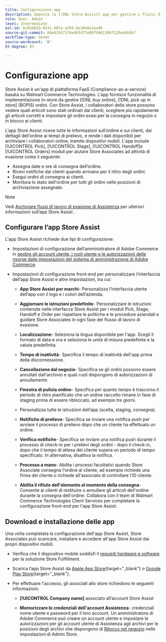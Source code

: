 ```yaml
---
title: Configurazione app
description: Imposta la [!DNL Store Assist] app per gestire i flussi di lavoro e i processi di acquisto online e di evasione dei negozi end-to-end, scegliere gli ordini nei negozi.
role: User, Admin
level: Intermediate
exl-id: bcb5b02b-0141-407a-ad55-6e10e8e1aa90
source-git-commit: 68e615671f4e465d7fe89794613dbf129ae66dbf
workflow-type: tm+mt
source-wordcount: '0'
ht-degree: 0%

---
```


# Configurazione app

Store Assist è un&#39;app di piattaforma FaaS (Compliance-as-a-service) basata su Walmart Commerce Technologies. L’app fornisce funzionalità di implementazione in-store da gestire [!DNL buy online], [!DNL pick up in store] (BOPIS) ordini.  Con Store Assist, i collaboratori dello store possono vedere quali articoli sono stati ordinati dai clienti, scegliere più rapidamente gli articoli corretti e impostare gli ordini evasi per la consegna in negozio o in blocco ai clienti.

L’app Store Assist riceve tutte le informazioni sull’ordine e sui clienti, dai dettagli dell’ordine ai tempi di prelievo, e rende i dati disponibili per archiviare i collaboratori online, tramite dispositivi mobili. L&#39;app include [!UICONTROL Pick], [!UICONTROL Stage], [!UICONTROL Handoff]e [!UICONTROL Orders] moduli per aiutare Store Associates ad attività di evasione come il seguente:

- Assegna date e ore di consegna dell’ordine.
- Ricevi notifiche dai clienti quando arrivano per il ritiro degli ordini.
- Esegui ordini di consegna ai clienti.
- Monitora lo stato dell&#39;ordine per tutti gli ordini nelle posizioni di archiviazione assegnate.

>[!NOTE]
>
>Vedi [Archiviare flussi di lavoro di evasione di Assistenza](store-assist-modules.md) per ulteriori informazioni sull’app Store Assist .

## Configurare l’app Store Assist

L&#39;app Store Assist richiede due tipi di configurazione:

- Impostazioni di configurazione dell’amministratore di Adobe Commerce in [gestire gli account utente, i ruoli utente e le autorizzazioni delle risorse dalle impostazioni del sistema di amministrazione di Adobe Commerce](user-setup.md).

- Impostazioni di configurazione front-end per personalizzare l’interfaccia dell’app Store Assist e altre impostazioni, tra cui:

   - **App Store Assist per marchi**- Personalizza l’interfaccia utente dell’app con il logo e i colori dell’azienda.

   - **Aggiornare le istruzioni predefinite**- Personalizzare le istruzioni contenute nelle interfacce Store Assist per i moduli Pick, Stage, Handoff e Order per rispettare le politiche e le procedure aziendali e guidare Store Associates in ogni fase del flusso di lavoro di evasione.

   - **Localizzazione**- Seleziona la lingua disponibile per l&#39;app. Scegli il formato di data e ora e seleziona le unità di misura predefinite e la valuta predefinita.

   - **Tempo di inattività**- Specifica il tempo di inattività dell&#39;app prima della disconnessione.

   - **Cancellazione dal negozio**- Specifica se gli ordini possono essere annullati dall&#39;archivio e quali ruoli dispongono di autorizzazioni di annullamento

   - **Finestra di pulizia ordine**- Specifica per quanto tempo è trascorso il periodo di ritiro pianificato che un ordine raccolto rimane in fase di staging prima di essere ribloccato, ad esempio tre giorni.

   - Personalizza tutte le istruzioni dell’app (scelta, staging, consegna).

   - **Notifiche di prelievo**- Specifica se inviare una notifica push per avviare il processo di prelievo dopo che un cliente ha effettuato un ordine.

   - **Verifica notifiche**- Specifica se inviare una notifica push durante il processo di check-in per i prelievi degli ordini - dopo il check-in, dopo che il tempo di attesa del cliente supera un periodo di tempo specificato. In alternativa, disattiva la notifica.

   - **Processo a mano**- Abilita i processi facoltativi quando Store Associate consegna l&#39;ordine al cliente, ad esempio richiede una firma del cliente o richiede all&#39;associato di controllare l&#39;ID cliente.

   - **Abilita il rifiuto dell&#39;elemento al momento della consegna**- Consente ai clienti di restituire o annullare gli articoli dell&#39;ordine durante la consegna dell&#39;ordine.
   Collabora con il team di Walmart Commerce Technologies Client Services per completare la configurazione front-end per l&#39;app Store Assist.

## Download e installazione delle app

Una volta completata la configurazione dell&#39;app Store Assist, Store Associates può scaricare, installare e accedere all&#39;app Store Assist dai propri dispositivi mobili.

- Verifica che il dispositivo mobile soddisfi il [requisiti hardware e software](solution-requirements.md#store-assist-app-requirements) per la soluzione Store Fulfillment.

- Scarica l’app Store Assist da [Apple App Store](https://apps.apple.com/us/app/store-assist-by-walmart/id1609281539){target=&quot;_blank&quot;} o [Google Play Store](https://play.google.com/store/apps/details?id=com.walmart.faas.storeassist){target=&quot;_blank&quot;}.

- Per effettuare l&#39;accesso, gli associati allo store richiedono le seguenti informazioni:

   - **[!UICONTROL Company name]** associato all’account Store Assist

   - **Memorizzare le credenziali dell&#39;account Assistenza**- credenziali nome utente e password per il loro account.
   Un amministratore di Adobe Commerce può creare un account utente e impostare le autorizzazioni per gli account utente di Assistenza agli archivi per le posizioni degli archivi che dispongono di [Ritocco nel negozio](merchant-store-configuration.md#pickup-location-configuration) nelle impostazioni di Admin Store.
